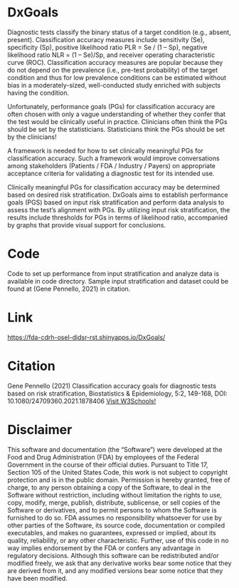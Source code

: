 # DxGoals
Diagnostic tests classify the binary status of a target condition (e.g., absent, present). Classification accuracy measures include sensitivity (Se), specificity (Sp), positive likelihood ratio PLR = Se / (1 – Sp), negative likelihood ratio NLR = (1 – Se)/Sp, and receiver operating characteristic curve (ROC). Classification accuracy measures are popular because they do not depend on the prevalence (i.e., pre-test probability) of the target condition and thus for low prevalence conditions can be estimated without bias in a moderately-sized, well-conducted study enriched with subjects having the condition.

Unfortunately, performance goals (PGs) for classification accuracy are often chosen with only a vague understanding of whether they confer that the test would be clinically useful in practice. Clinicians often think the PGs should be set by the statisticians. Statisticians think the PGs should be set by the clinicians!

A framework is needed for how to set clinically meaningful PGs for classification accuracy. Such a framework would improve conversations among stakeholders (Patients / FDA / Industry / Payers) on appropriate acceptance criteria for validating a diagnostic test for its intended use.

Clinically meaningful PGs for classification accuracy may be determined based on desired risk stratification. DxGoals aims to establish performance goals (PGS) based on input risk stratification and perform data analysis to assess the test’s alignment with PGs. By utilizing input risk stratification, the results include thresholds for PGs in terms of likelihood ratio, accompanied by graphs that provide visual support for conclusions.
# Code 
Code to set up performance from input stratification and analyze data is available in code directory. Sample input stratification and dataset could be found at (Gene Pennello, 2021) in citation. 
# Link 
https://fda-cdrh-osel-didsr-rst.shinyapps.io/DxGoals/ 
# Citation 
Gene Pennello (2021) Classification accuracy goals for diagnostic tests based on risk stratification, Biostatistics & Epidemiology, 5:2, 149-168, DOI: 10.1080/24709360.2021.1878406 <a href="https://www.w3schools.com/" target="_blank">Visit W3Schools!</a>
# Disclaimer

This software and documentation (the “Software”) were developed at the Food and Drug Administration (FDA) by employees of the Federal Government in the course of their official duties. Pursuant to Title 17, Section 105 of the United States Code, this work is not subject to copyright protection and is in the public domain. Permission is hereby granted, free of charge, to any person obtaining a copy of the Software, to deal in the Software without restriction, including without limitation the rights to use, copy, modify, merge, publish, distribute, sublicense, or sell copies of the Software or derivatives, and to permit persons to whom the Software is furnished to do so. FDA assumes no responsibility whatsoever for use by other parties of the Software, its source code, documentation or compiled executables, and makes no guarantees, expressed or implied, about its quality, reliability, or any other characteristic. Further, use of this code in no way implies endorsement by the FDA or confers any advantage in regulatory decisions. Although this software can be redistributed and/or modified freely, we ask that any derivative works bear some notice that they are derived from it, and any modified versions bear some notice that they have been modified.
